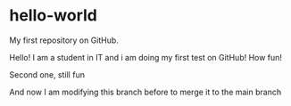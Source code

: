 # hello-world
My first repository on GitHub.

Hello! I am a student in IT and i am doing my first test on GitHub! How fun!

Second one, still fun

And now I am modifying this branch before to merge it to the main branch

